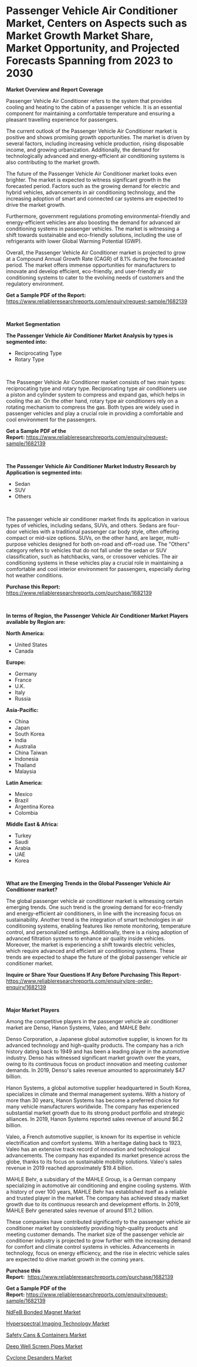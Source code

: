 <p><h1>Passenger Vehicle Air Conditioner Market, Centers on Aspects such as Market Growth Market Share, Market Opportunity, and Projected Forecasts Spanning from 2023 to 2030</h1></p><p><strong>Market Overview and Report Coverage</strong></p>
<p><p>Passenger Vehicle Air Conditioner refers to the system that provides cooling and heating to the cabin of a passenger vehicle. It is an essential component for maintaining a comfortable temperature and ensuring a pleasant travelling experience for passengers.</p><p>The current outlook of the Passenger Vehicle Air Conditioner market is positive and shows promising growth opportunities. The market is driven by several factors, including increasing vehicle production, rising disposable income, and growing urbanization. Additionally, the demand for technologically advanced and energy-efficient air conditioning systems is also contributing to the market growth.</p><p>The future of the Passenger Vehicle Air Conditioner market looks even brighter. The market is expected to witness significant growth in the forecasted period. Factors such as the growing demand for electric and hybrid vehicles, advancements in air conditioning technology, and the increasing adoption of smart and connected car systems are expected to drive the market growth.</p><p>Furthermore, government regulations promoting environmental-friendly and energy-efficient vehicles are also boosting the demand for advanced air conditioning systems in passenger vehicles. The market is witnessing a shift towards sustainable and eco-friendly solutions, including the use of refrigerants with lower Global Warming Potential (GWP).</p><p>Overall, the Passenger Vehicle Air Conditioner market is projected to grow at a Compound Annual Growth Rate (CAGR) of 8.1% during the forecasted period. The market offers immense opportunities for manufacturers to innovate and develop efficient, eco-friendly, and user-friendly air conditioning systems to cater to the evolving needs of customers and the regulatory environment.</p></p>
<p><strong>Get a Sample PDF of the Report:</strong> <a href="https://www.reliableresearchreports.com/enquiry/request-sample/1682139">https://www.reliableresearchreports.com/enquiry/request-sample/1682139</a></p>
<p>&nbsp;</p>
<p><strong>Market Segmentation</strong></p>
<p><strong>The Passenger Vehicle Air Conditioner Market Analysis by types is segmented into:</strong></p>
<p><ul><li>Reciprocating Type</li><li>Rotary Type</li></ul></p>
<p>&nbsp;</p>
<p><p>The Passenger Vehicle Air Conditioner market consists of two main types: reciprocating type and rotary type. Reciprocating type air conditioners use a piston and cylinder system to compress and expand gas, which helps in cooling the air. On the other hand, rotary type air conditioners rely on a rotating mechanism to compress the gas. Both types are widely used in passenger vehicles and play a crucial role in providing a comfortable and cool environment for the passengers.</p></p>
<p><strong>Get a Sample PDF of the Report:</strong>&nbsp;<a href="https://www.reliableresearchreports.com/enquiry/request-sample/1682139">https://www.reliableresearchreports.com/enquiry/request-sample/1682139</a></p>
<p>&nbsp;</p>
<p><strong>The Passenger Vehicle Air Conditioner Market Industry Research by Application is segmented into:</strong></p>
<p><ul><li>Sedan</li><li>SUV</li><li>Others</li></ul></p>
<p>&nbsp;</p>
<p><p>The passenger vehicle air conditioner market finds its application in various types of vehicles, including sedans, SUVs, and others. Sedans are four-door vehicles with a traditional passenger car body style, often offering compact or mid-size options. SUVs, on the other hand, are larger, multi-purpose vehicles designed for both on-road and off-road use. The "Others" category refers to vehicles that do not fall under the sedan or SUV classification, such as hatchbacks, vans, or crossover vehicles. The air conditioning systems in these vehicles play a crucial role in maintaining a comfortable and cool interior environment for passengers, especially during hot weather conditions.</p></p>
<p><strong>Purchase this Report:</strong>&nbsp; <a href="https://www.reliableresearchreports.com/purchase/1682139">https://www.reliableresearchreports.com/purchase/1682139</a></p>
<p>&nbsp;</p>
<p><strong>In terms of Region, the Passenger Vehicle Air Conditioner Market Players available by Region are:</strong></p>
<p>
    <p> <strong> North America: </strong>
        <ul>
            <li>United States</li>
            <li>Canada</li>
        </ul>
        </p> 
    <p> <strong> Europe: </strong>
        <ul>
            <li>Germany</li>
            <li>France</li>
            <li>U.K.</li>
            <li>Italy</li>
            <li>Russia</li>
        </ul>
        </p> 
    <p> <strong> Asia-Pacific: </strong>
        <ul>
            <li>China</li>
            <li>Japan</li>
            <li>South Korea</li>
            <li>India</li>
            <li>Australia</li>
            <li>China Taiwan</li>
            <li>Indonesia</li>
            <li>Thailand</li>
            <li>Malaysia</li>
        </ul>
        </p> 
    <p> <strong> Latin America: </strong>
        <ul>
            <li>Mexico</li>
            <li>Brazil</li>
            <li>Argentina Korea</li>
            <li>Colombia</li>
        </ul>
        </p> 
    <p> <strong> Middle East & Africa: </strong>
        <ul>
            <li>Turkey</li>
            <li>Saudi</li>
            <li>Arabia</li>
            <li>UAE</li>
            <li>Korea</li>
        </ul>
    </p>
    </p>
<p>&nbsp;</p>
<p><strong>What are the Emerging Trends in the Global Passenger Vehicle Air Conditioner market?</strong></p>
<p><p>The global passenger vehicle air conditioner market is witnessing certain emerging trends. One such trend is the growing demand for eco-friendly and energy-efficient air conditioners, in line with the increasing focus on sustainability. Another trend is the integration of smart technologies in air conditioning systems, enabling features like remote monitoring, temperature control, and personalized settings. Additionally, there is a rising adoption of advanced filtration systems to enhance air quality inside vehicles. Moreover, the market is experiencing a shift towards electric vehicles, which require advanced and efficient air conditioning systems. These trends are expected to shape the future of the global passenger vehicle air conditioner market.</p></p>
<p><strong>Inquire or Share Your Questions If Any Before Purchasing This Report</strong>- <a href="https://www.reliableresearchreports.com/enquiry/pre-order-enquiry/1682139">https://www.reliableresearchreports.com/enquiry/pre-order-enquiry/1682139</a></p>
<p>&nbsp;</p>
<p><strong>Major Market Players</strong></p>
<p><p>Among the competitive players in the passenger vehicle air conditioner market are Denso, Hanon Systems, Valeo, and MAHLE Behr.</p><p>Denso Corporation, a Japanese global automotive supplier, is known for its advanced technology and high-quality products. The company has a rich history dating back to 1949 and has been a leading player in the automotive industry. Denso has witnessed significant market growth over the years, owing to its continuous focus on product innovation and meeting customer demands. In 2019, Denso's sales revenue amounted to approximately $47 billion.</p><p>Hanon Systems, a global automotive supplier headquartered in South Korea, specializes in climate and thermal management systems. With a history of more than 30 years, Hanon Systems has become a preferred choice for many vehicle manufacturers worldwide. The company has experienced substantial market growth due to its strong product portfolio and strategic alliances. In 2019, Hanon Systems reported sales revenue of around $6.2 billion.</p><p>Valeo, a French automotive supplier, is known for its expertise in vehicle electrification and comfort systems. With a heritage dating back to 1923, Valeo has an extensive track record of innovation and technological advancements. The company has expanded its market presence across the globe, thanks to its focus on sustainable mobility solutions. Valeo's sales revenue in 2019 reached approximately $19.4 billion.</p><p>MAHLE Behr, a subsidiary of the MAHLE Group, is a German company specializing in automotive air conditioning and engine cooling systems. With a history of over 100 years, MAHLE Behr has established itself as a reliable and trusted player in the market. The company has achieved steady market growth due to its continuous research and development efforts. In 2019, MAHLE Behr generated sales revenue of around $11.2 billion.</p><p>These companies have contributed significantly to the passenger vehicle air conditioner market by consistently providing high-quality products and meeting customer demands. The market size of the passenger vehicle air conditioner industry is projected to grow further with the increasing demand for comfort and climate control systems in vehicles. Advancements in technology, focus on energy efficiency, and the rise in electric vehicle sales are expected to drive market growth in the coming years.</p></p>
<p><strong>Purchase this Report:</strong>&nbsp;&nbsp;<a href="https://www.reliableresearchreports.com/purchase/1682139">https://www.reliableresearchreports.com/purchase/1682139</a></p>
<p></p>
<p><strong>Get a Sample PDF of the Report:</strong>&nbsp;<a href="https://www.reliableresearchreports.com/enquiry/request-sample/1682139">https://www.reliableresearchreports.com/enquiry/request-sample/1682139</a></p>
<p><p><a href="https://medium.com/@janrussell6445/ndfeb-bonded-magnet-market-size-growth-forecast-2023-2030-a6b70849c398">NdFeB Bonded Magnet Market</a></p><p><a href="https://medium.com/@nyahmertz/hyperspectral-imaging-technology-market-report-reveals-the-latest-trends-and-growth-opportunities-732275878d12">Hyperspectral Imaging Technology Market</a></p><p><a href="https://github.com/RoccoManning/Market-Research-Report-List-2/blob/main/safety-cans-containers-market.md">Safety Cans & Containers Market</a></p><p><a href="https://www.linkedin.com/pulse/deep-well-screen-pipes-market-research-report-unlocks/">Deep Well Screen Pipes Market</a></p><p><a href="https://www.linkedin.com/pulse/cyclone-desanders-market-size-2023-2030-global-industrial/">Cyclone Desanders Market</a></p></p>